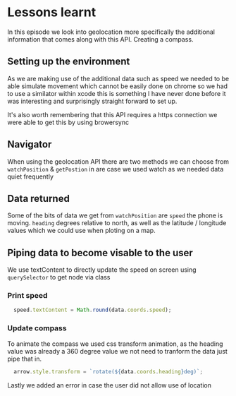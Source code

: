 # Lessons learnt

In this episode we look into geolocation more specifically the additional information that comes along with this API. Creating a compass.

## Setting up the environment

As we are making use of the additional data such as speed we needed to be able simulate movement which cannot be easily done on chrome so we had to use a similator within xcode this is something I have never done before it was interesting and surprisingly straight forward to set up.

It's also worth remembering that this API requires a https connection we were able to get this by using browersync

## Navigator

When using the geolocation API there are two methods we can choose from `watchPosition` & `getPostion` in are case we used watch as we needed data quiet frequently

## Data returned

Some of the bits of data we get from  `watchPosition` are `speed` the phone is moving. `heading` degrees relative to north, as well as the latitude / longitude values which we could use when ploting on a map.

## Piping data to become visable to the user

We use textContent to directly update the speed on screen using `querySelector` to get node via class

### Print speed

```javascript
  speed.textContent = Math.round(data.coords.speed);
```

### Update compass

To animate the compass we used css transform animation, as the heading value was already a 360 degree value we not need to tranform the data just pipe that in.

```javascript
  arrow.style.transform = `rotate(${data.coords.heading}deg)`;
```

Lastly we added an error in case the user did not allow use of location

